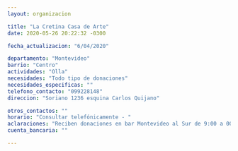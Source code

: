```yaml
---
layout: organizacion

title: "La Cretina Casa de Arte"
date: 2020-05-26 20:22:32 -0300

fecha_actualizacion: "6/04/2020"

departamento: "Montevideo"
barrio: "Centro"
actividades: "Olla"
necesidades: "Todo tipo de donaciones"
necesidades_especificas: ""
telefono_contacto: "099228148"
direccion: "Soriano 1236 esquina Carlos Quijano"

otros_contactos: ""
horario: "Consultar telefónicamente - "
aclaraciones: "Reciben donaciones en bar Montevideo al Sur de 9:00 a 00:00"
cuenta_bancaria: ""

---
```


